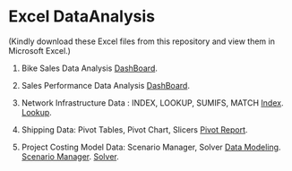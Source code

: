 # Excel DataAnalysis 
(Kindly download these Excel files from this repository and view them in Microsoft Excel.)

1) Bike Sales Data Analysis [DashBoard](https://github.com/surabhichandran/ExcelDataAnalysis/blob/main/Visuals/Bike_Dashboard.png).

2) Sales Performance Data Analysis [DashBoard](https://github.com/surabhichandran/ExcelDataAnalysis/blob/main/Visuals/Ex_Dashboards.png).

3) Network Infrastructure Data : INDEX, LOOKUP, SUMIFS, MATCH 
    [Index](https://github.com/surabhichandran/ExcelDataAnalysis/blob/main/Visuals/Ex_INDEX.png).
    [Lookup](https://github.com/surabhichandran/ExcelDataAnalysis/blob/main/Visuals/Ex_LOOKUP.png).
    
4) Shipping Data: Pivot Tables, Pivot Chart, Slicers
    [Pivot Report](https://github.com/surabhichandran/ExcelDataAnalysis/blob/main/Visuals/Ex_PivotReports.png).
    
5) Project Costing Model Data: Scenario Manager, Solver
    [Data Modeling](https://github.com/surabhichandran/ExcelDataAnalysis/blob/main/Visuals/Ex_DataModeling.png).
    [Scenario Manager](https://github.com/surabhichandran/ExcelDataAnalysis/blob/main/Visuals/Ex_ScenarioManager.png).
    [Solver](https://github.com/surabhichandran/ExcelDataAnalysis/blob/main/Visuals/Ex_Solver.png).
